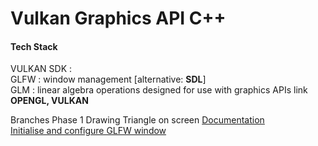 # Vulkan Graphics API C++

#### Tech Stack<br />
VULKAN SDK :<br />
GLFW       : window management [alternative: **SDL**]<br />
GLM        : linear algebra operations designed for use with graphics APIs link **OPENGL, VULKAN**<br />

Branches
Phase 1 Drawing Triangle on screen [Documentation](https://terrankartiktellus.notion.site/Drawing-Triangle-41ffa0481b9648cd95eed47a82eaecde)<br />
[Initialise and configure GLFW window](https://github.com/TerranKartikTellus/Vulkan-Graphics-API/blob/initialise-GLFW-window/README.md)
